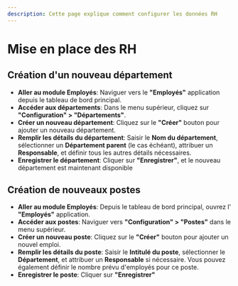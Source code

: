 ```yaml
---
description: Cette page explique comment configurer les données RH
---
```


# Mise en place des RH

## Création d'un nouveau département

* **Aller au module Employés**: Naviguer vers le **"Employés"** application depuis le tableau de bord principal.
* **Accéder aux départements**: Dans le menu supérieur, cliquez sur **"Configuration" > "Départements"**.
* **Créer un nouveau département**: Cliquez sur le **"Créer"** bouton pour ajouter un nouveau département.
* **Remplir les détails du département**: Saisir le **Nom du département**, sélectionner un **Département parent** (le cas échéant), attribuer un **Responsable**, et définir tous les autres détails nécessaires.
* **Enregistrer le département**: Cliquer sur **"Enregistrer"**, et le nouveau département est maintenant disponible

## Création de nouveaux postes&#x20;

* **Aller au module Employés**: Depuis le tableau de bord principal, ouvrez l' **"Employés"** application.
* **Accéder aux postes**: Naviguer vers **"Configuration" > "Postes"** dans le menu supérieur.
* **Créer un nouveau poste**: Cliquez sur le **"Créer"** bouton pour ajouter un nouvel emploi.
* **Remplir les détails du poste**: Saisir le **Intitulé du poste**, sélectionner le **Département**, et attribuer un **Responsable** si nécessaire. Vous pouvez également définir le nombre prévu d'employés pour ce poste.
* **Enregistrer le poste**: Cliquer sur **"Enregistrer"**





